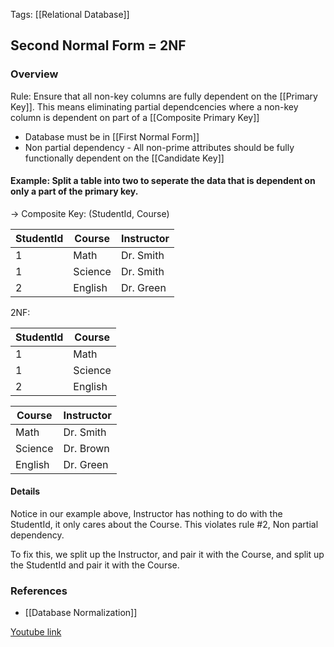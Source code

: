 
Tags: [[Relational Database]]

## Second Normal Form = 2NF


### Overview

Rule: Ensure that all non-key columns are fully dependent on the [[Primary Key]]. This means eliminating partial dependcencies where a non-key column is dependent on part of a [[Composite Primary Key]]

- Database must be in [[First Normal Form]]
- Non partial dependency - All non-prime attributes should be fully functionally dependent on the [[Candidate Key]]

#### Example: Split a table into two to seperate the data that is dependent on only a part of the primary key.

-> Composite Key: (StudentId, Course)

| StudentId | Course | Instructor |
| --------------- | --------------- | --------------- |
| 1 | Math | Dr. Smith |
| 1 | Science | Dr. Smith |
| 2 | English | Dr. Green |

2NF:

| StudentId | Course |
| --------------- | --------------- | 
| 1 | Math | 
| 1 | Science | 
| 2 | English | 

| Course | Instructor |
| --------------- | --------------- | 
| Math | Dr. Smith | 
| Science | Dr. Brown | 
| English | Dr. Green | 

#### Details

Notice in our example above, Instructor has nothing to do with the StudentId, it only cares about the Course. This violates rule #2, Non partial dependency.

To fix this, we split up the Instructor, and pair it with the Course, and split up the StudentId and pair it with the Course.


### References
- [[Database Normalization]]

 [Youtube link](https://www.youtube.com/watch?v=J-drts33N8g)

